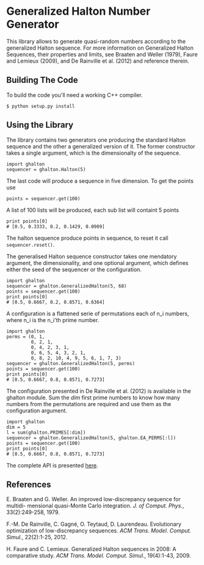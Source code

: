 Generalized Halton Number Generator
===================================

This library allows to generate quasi-random numbers according to the
generalized Halton sequence. For more information on Generalized Halton
Sequences, their properties and limits, see Braaten and Weller (1979), Faure
and Lemieux (2009), and De Rainville et al. (2012) and reference therein.


Building The Code
-----------------
To build the code you'll need a working C++ compiler. 

    $ python setup.py install


Using the Library
-----------------
The library contains two generators one producing the standard Halton sequence
and the other a generalized version of it. The former constructor takes a
single argument, which is the dimensionalty of the sequence.

    import ghalton
    sequencer = ghalton.Halton(5)

The last code will produce a sequence in five dimension. To get the points use

    points = sequencer.get(100)

A list of 100 lists will be produced, each sub list will containt 5 points

    print points[0]
    # [0.5, 0.3333, 0.2, 0.1429, 0.0909]

The halton sequence produce points in sequence, to reset it call
`sequencer.reset()`.

The generalised Halton sequence constructor takes one mendatory argument, the
dimensionality, and one optional argument, which defines either the seed of
the sequencer or the configuration.

    import ghalton
    sequencer = ghalton.GeneralizedHalton(5, 68)
    points = sequencer.get(100)
    print points[0]
    # [0.5, 0.6667, 0.2, 0.8571, 0.6364]

A configuration is a flattened serie of permutations each of n_i numbers,
where n_i is the n_i'th prime number.

    import ghalton
    perms = (0, 1,
             0, 2, 1,
             0, 4, 2, 3, 1,
             0, 6, 5, 4, 3, 2, 1,
             0, 8, 2, 10, 4, 9, 5, 6, 1, 7, 3)
    sequencer = ghalton.GeneralizedHalton(5, perms)
    points = sequencer.get(100)
    print points[0]
    # [0.5, 0.6667, 0.8, 0.8571, 0.7273]

The configuration presented in De Rainville et al. (2012) is available in the
ghalton module. Sum the *dim* first prime numbers to know how many numbers from the permutations are required
and use them as the configuration argument.

    import ghalton
    dim = 5
    l = sum(ghalton.PRIMES[:dim])
    sequencer = ghalton.GeneralizedHalton(5, ghalton.EA_PERMS[:l])
    points = sequencer.get(100)
    print points[0]
    # [0.5, 0.6667, 0.8, 0.8571, 0.7273]

The complete API is presented [here]("http://vision.gel.ulaval.ca/~fmdrainville/doc/python/index.html").

References
----------
E. Braaten and G. Weller. An improved low-discrepancy sequence for multidi-
mensional quasi-Monte Carlo integration. *J. of Comput. Phys.*,
33(2):249-258, 1979.

F.-M. De Rainville, C. Gagné, O. Teytaud, D. Laurendeau. Evolutionary
optimization of low-discrepancy sequences. *ACM Trans. Model. Comput. Simul.*,
22(2):1-25, 2012.

H. Faure and C. Lemieux. Generalized Halton sequences in 2008: A comparative
study. *ACM Trans. Model. Comput. Simul.*, 19(4):1-43, 2009.